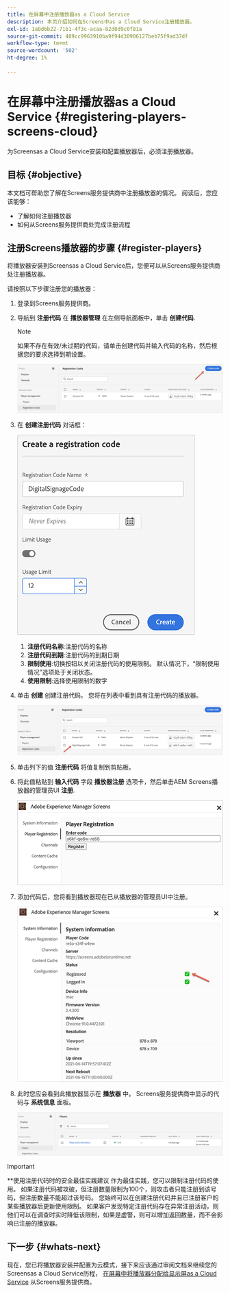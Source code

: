 ```yaml
---
title: 在屏幕中注册播放器as a Cloud Service
description: 本页介绍如何在Screens中as a Cloud Service注册播放器。
exl-id: 1a0d6b22-71b1-4f3c-acaa-82d8d9c0f81a
source-git-commit: 489cc9963910ba9f94d30906127beb75f9ad37df
workflow-type: tm+mt
source-wordcount: '502'
ht-degree: 1%

---
```


# 在屏幕中注册播放器as a Cloud Service {#registering-players-screens-cloud}

为Screensas a Cloud Service安装和配置播放器后，必须注册播放器。

## 目标 {#objective}

本文档可帮助您了解在Screens服务提供商中注册播放器的情况。 阅读后，您应该能够：

* 了解如何注册播放器
* 如何从Screens服务提供商处完成注册流程

## 注册Screens播放器的步骤 {#register-players}

将播放器安装到Screensas a Cloud Service后，您便可以从Screens服务提供商处注册播放器。

请按照以下步骤注册您的播放器：

1. 登录到Screens服务提供商。

1. 导航到 **注册代码** 在 **播放器管理** 在左侧导航面板中，单击 **创建代码**.

   >[!NOTE]
   >如果不存在有效/未过期的代码，请单击创建代码并输入代码的名称，然后根据您的要求选择到期设置。

   ![图像](/help/screens-cloud/assets/player/register-player1.png)

1. 在 **创建注册代码** 对话框：

   ![图像](/help/screens-cloud/assets/player/register-player2.png)

   1. **注册代码名称**:注册代码的名称
   1. **注册代码到期**:注册代码的到期日期
   1. **限制使用**:切换按钮以关闭注册代码的使用限制。 默认情况下，“限制使用情况”选项处于关闭状态。
   1. **使用限制**:选择使用限制的数字

1. 单击 **创建** 创建注册代码。 您将在列表中看到具有注册代码的播放器。

   ![图像](/help/screens-cloud/assets/player/register-player3.png)

1. 单击列下的值 **注册代码**  将值复制到剪贴板。

1. 将此值粘贴到 **输入代码** 字段 **播放器注册** 选项卡，然后单击AEM Screens播放器的管理员UI **注册**.

   ![图像](/help/screens-cloud/assets/player/register-player4.png)


1. 添加代码后，您将看到播放器现在已从播放器的管理员UI中注册。

   ![图像](/help/screens-cloud/assets/player/register-player5.png)

1. 此时您应会看到此播放器显示在 **播放器** 中。 Screens服务提供商中显示的代码与 **系统信息** 面板。

   ![图像](/help/screens-cloud/assets/player/register-player6.png)

>[!IMPORTANT]
>**使用注册代码时的安全最佳实践建议
>作为最佳实践，您可以限制注册代码的使用。 如果注册代码被攻破，但注册数量限制为100个，则攻击者只能注册到该号码，但注册数量不能超过该号码。 您始终可以在创建注册代码并且已注册客户的某些播放器后更新使用限制。 如果客户发现特定注册代码存在异常注册活动，则他们可以在调查时实时降低该限制，如果是虚警，则可以增加返回数量，而不会影响已注册的播放器。


## 下一步 {#whats-next}

现在，您已将播放器安装并配置为云模式，接下来应该通过审阅文档来继续您的Screensas a Cloud Service历程， [在屏幕中将播放器分配给显示屏as a Cloud Service](/help/screens-cloud/managing-players-registration/assigning-player-display.md) 从Screens服务提供商。
